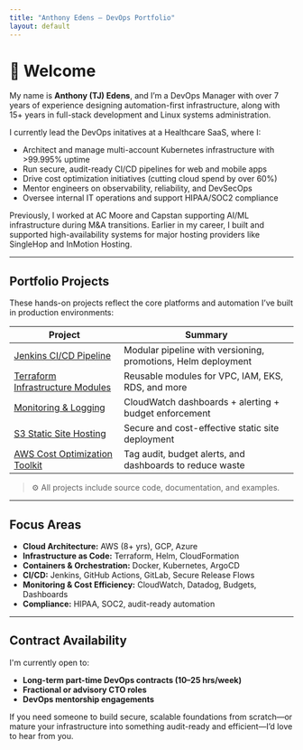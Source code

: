```yaml
---
title: "Anthony Edens – DevOps Portfolio"
layout: default
---
```


# 👋 Welcome

My name is **Anthony (TJ) Edens**, and I’m a DevOps Manager with over 7 years of experience designing automation-first infrastructure, along with 15+ years in full-stack development and Linux systems administration.

I currently lead the DevOps initatives at a Healthcare SaaS, where I:

- Architect and manage multi-account Kubernetes infrastructure with >99.995% uptime
- Run secure, audit-ready CI/CD pipelines for web and mobile apps
- Drive cost optimization initiatives (cutting cloud spend by over 60%)
- Mentor engineers on observability, reliability, and DevSecOps
- Oversee internal IT operations and support HIPAA/SOC2 compliance

Previously, I worked at AC Moore and Capstan supporting AI/ML infrastructure during M&A transitions. Earlier in my career, I built and supported high-availability systems for major hosting providers like SingleHop and InMotion Hosting.

---

## Portfolio Projects

These hands-on projects reflect the core platforms and automation I’ve built in production environments:

| Project | Summary |
|--------|---------|
| [Jenkins CI/CD Pipeline](/01-jenkins-ci-cd-pipeline/) | Modular pipeline with versioning, promotions, Helm deployment |
| [Terraform Infrastructure Modules](/02-infra-modules/) | Reusable modules for VPC, IAM, EKS, RDS, and more |
| [Monitoring & Logging](/03-monitoring-dashboard/) | CloudWatch dashboards + alerting + budget enforcement |
| [S3 Static Site Hosting](/04-s3-static-site/) | Secure and cost-effective static site deployment |
| [AWS Cost Optimization Toolkit](/05-aws-cost-optimization-toolkit/) | Tag audit, budget alerts, and dashboards to reduce waste |

> ⚙️ All projects include source code, documentation, and examples.

---

## Focus Areas

- **Cloud Architecture:** AWS (8+ yrs), GCP, Azure  
- **Infrastructure as Code:** Terraform, Helm, CloudFormation  
- **Containers & Orchestration:** Docker, Kubernetes, ArgoCD  
- **CI/CD:** Jenkins, GitHub Actions, GitLab, Secure Release Flows  
- **Monitoring & Cost Efficiency:** CloudWatch, Datadog, Budgets, Dashboards  
- **Compliance:** HIPAA, SOC2, audit-ready automation  

---

## Contract Availability

I'm currently open to:

- **Long-term part-time DevOps contracts (10–25 hrs/week)**
- **Fractional or advisory CTO roles**
- **DevOps mentorship engagements**

If you need someone to build secure, scalable foundations from scratch—or mature your infrastructure into something audit-ready and efficient—I’d love to hear from you.